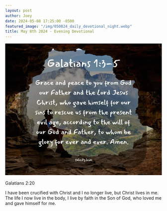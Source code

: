 ```yaml
---
layout: post
author: Joey
date: 2024-05-08 17:25:00 -0500
featured_image: "/img/050824_daily_devotional_night.webp"
title: May 8th 2024 - Evening Devotional
---
```


[![May 8th 2024 - Evening Devotional](/img/050724_daily_devotional_night.webp)](/img/050724_daily_devotional_night.webp)

Galatians 2:20

I have been crucified with Christ and I no longer live, but Christ lives in me. The life I now live in the body, I live by faith in the Son of God, who loved me and gave himself for me.